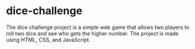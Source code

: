 # dice-challenge
The dice challenge project is a simple web game that allows two players to roll two dice and see who gets the higher number. The project is made using HTML, CSS, and JavaScript.
